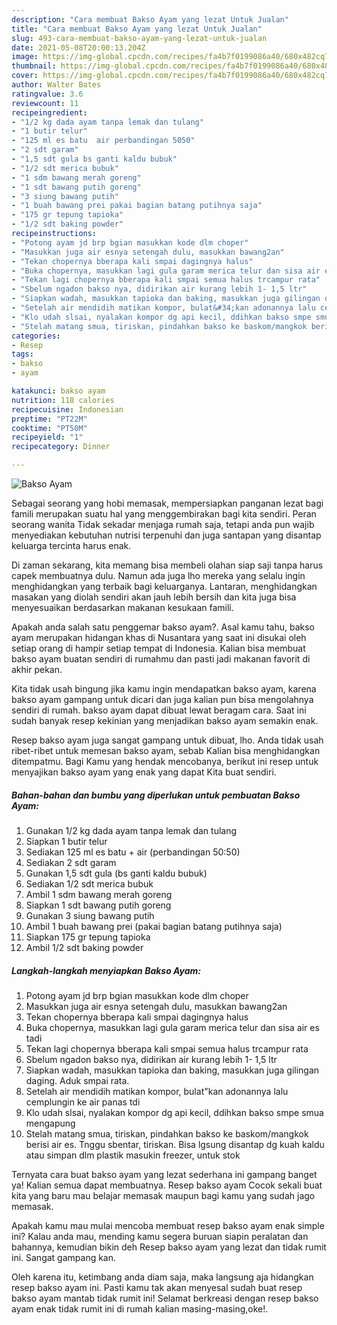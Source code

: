 ```yaml
---
description: "Cara membuat Bakso Ayam yang lezat Untuk Jualan"
title: "Cara membuat Bakso Ayam yang lezat Untuk Jualan"
slug: 493-cara-membuat-bakso-ayam-yang-lezat-untuk-jualan
date: 2021-05-08T20:00:13.204Z
image: https://img-global.cpcdn.com/recipes/fa4b7f0199086a40/680x482cq70/bakso-ayam-foto-resep-utama.jpg
thumbnail: https://img-global.cpcdn.com/recipes/fa4b7f0199086a40/680x482cq70/bakso-ayam-foto-resep-utama.jpg
cover: https://img-global.cpcdn.com/recipes/fa4b7f0199086a40/680x482cq70/bakso-ayam-foto-resep-utama.jpg
author: Walter Bates
ratingvalue: 3.6
reviewcount: 11
recipeingredient:
- "1/2 kg dada ayam tanpa lemak dan tulang"
- "1 butir telur"
- "125 ml es batu  air perbandingan 5050"
- "2 sdt garam"
- "1,5 sdt gula bs ganti kaldu bubuk"
- "1/2 sdt merica bubuk"
- "1 sdm bawang merah goreng"
- "1 sdt bawang putih goreng"
- "3 siung bawang putih"
- "1 buah bawang prei pakai bagian batang putihnya saja"
- "175 gr tepung tapioka"
- "1/2 sdt baking powder"
recipeinstructions:
- "Potong ayam jd brp bgian masukkan kode dlm choper"
- "Masukkan juga air esnya setengah dulu, masukkan bawang2an"
- "Tekan chopernya bberapa kali smpai dagingnya halus"
- "Buka chopernya, masukkan lagi gula garam merica telur dan sisa air es tadi"
- "Tekan lagi chopernya bberapa kali smpai semua halus trcampur rata"
- "Sbelum ngadon bakso nya, didirikan air kurang lebih 1- 1,5 ltr"
- "Siapkan wadah, masukkan tapioka dan baking, masukkan juga gilingan daging. Aduk smpai rata."
- "Setelah air mendidih matikan kompor, bulat&#34;kan adonannya lalu cemplungin ke air panas tdi"
- "Klo udah slsai, nyalakan kompor dg api kecil, ddihkan bakso smpe smua mengapung"
- "Stelah matang smua, tiriskan, pindahkan bakso ke baskom/mangkok berisi air es. Tnggu sbentar, tiriskan. Bisa lgsung disantap dg kuah kaldu atau simpan dlm plastik masukin freezer, untuk stok"
categories:
- Resep
tags:
- bakso
- ayam

katakunci: bakso ayam 
nutrition: 118 calories
recipecuisine: Indonesian
preptime: "PT22M"
cooktime: "PT50M"
recipeyield: "1"
recipecategory: Dinner

---
```



![Bakso Ayam](https://img-global.cpcdn.com/recipes/fa4b7f0199086a40/680x482cq70/bakso-ayam-foto-resep-utama.jpg)

Sebagai seorang yang hobi memasak, mempersiapkan panganan lezat bagi famili merupakan suatu hal yang menggembirakan bagi kita sendiri. Peran seorang  wanita Tidak sekadar menjaga rumah saja, tetapi anda pun wajib menyediakan kebutuhan nutrisi terpenuhi dan juga santapan yang disantap keluarga tercinta harus enak.

Di zaman  sekarang, kita memang bisa membeli olahan siap saji tanpa harus capek membuatnya dulu. Namun ada juga lho mereka yang selalu ingin menghidangkan yang terbaik bagi keluarganya. Lantaran, menghidangkan masakan yang diolah sendiri akan jauh lebih bersih dan kita juga bisa menyesuaikan berdasarkan makanan kesukaan famili. 



Apakah anda salah satu penggemar bakso ayam?. Asal kamu tahu, bakso ayam merupakan hidangan khas di Nusantara yang saat ini disukai oleh setiap orang di hampir setiap tempat di Indonesia. Kalian bisa membuat bakso ayam buatan sendiri di rumahmu dan pasti jadi makanan favorit di akhir pekan.

Kita tidak usah bingung jika kamu ingin mendapatkan bakso ayam, karena bakso ayam gampang untuk dicari dan juga kalian pun bisa mengolahnya sendiri di rumah. bakso ayam dapat dibuat lewat beragam cara. Saat ini sudah banyak resep kekinian yang menjadikan bakso ayam semakin enak.

Resep bakso ayam juga sangat gampang untuk dibuat, lho. Anda tidak usah ribet-ribet untuk memesan bakso ayam, sebab Kalian bisa menghidangkan ditempatmu. Bagi Kamu yang hendak mencobanya, berikut ini resep untuk menyajikan bakso ayam yang enak yang dapat Kita buat sendiri.

<!--inarticleads1-->

##### Bahan-bahan dan bumbu yang diperlukan untuk pembuatan Bakso Ayam:

1. Gunakan 1/2 kg dada ayam tanpa lemak dan tulang
1. Siapkan 1 butir telur
1. Sediakan 125 ml es batu + air (perbandingan 50:50)
1. Sediakan 2 sdt garam
1. Gunakan 1,5 sdt gula (bs ganti kaldu bubuk)
1. Sediakan 1/2 sdt merica bubuk
1. Ambil 1 sdm bawang merah goreng
1. Siapkan 1 sdt bawang putih goreng
1. Gunakan 3 siung bawang putih
1. Ambil 1 buah bawang prei (pakai bagian batang putihnya saja)
1. Siapkan 175 gr tepung tapioka
1. Ambil 1/2 sdt baking powder




<!--inarticleads2-->

##### Langkah-langkah menyiapkan Bakso Ayam:

1. Potong ayam jd brp bgian masukkan kode dlm choper
1. Masukkan juga air esnya setengah dulu, masukkan bawang2an
1. Tekan chopernya bberapa kali smpai dagingnya halus
1. Buka chopernya, masukkan lagi gula garam merica telur dan sisa air es tadi
1. Tekan lagi chopernya bberapa kali smpai semua halus trcampur rata
1. Sbelum ngadon bakso nya, didirikan air kurang lebih 1- 1,5 ltr
1. Siapkan wadah, masukkan tapioka dan baking, masukkan juga gilingan daging. Aduk smpai rata.
1. Setelah air mendidih matikan kompor, bulat&#34;kan adonannya lalu cemplungin ke air panas tdi
1. Klo udah slsai, nyalakan kompor dg api kecil, ddihkan bakso smpe smua mengapung
1. Stelah matang smua, tiriskan, pindahkan bakso ke baskom/mangkok berisi air es. Tnggu sbentar, tiriskan. Bisa lgsung disantap dg kuah kaldu atau simpan dlm plastik masukin freezer, untuk stok




Ternyata cara buat bakso ayam yang lezat sederhana ini gampang banget ya! Kalian semua dapat membuatnya. Resep bakso ayam Cocok sekali buat kita yang baru mau belajar memasak maupun bagi kamu yang sudah jago memasak.

Apakah kamu mau mulai mencoba membuat resep bakso ayam enak simple ini? Kalau anda mau, mending kamu segera buruan siapin peralatan dan bahannya, kemudian bikin deh Resep bakso ayam yang lezat dan tidak rumit ini. Sangat gampang kan. 

Oleh karena itu, ketimbang anda diam saja, maka langsung aja hidangkan resep bakso ayam ini. Pasti kamu tak akan menyesal sudah buat resep bakso ayam mantab tidak rumit ini! Selamat berkreasi dengan resep bakso ayam enak tidak rumit ini di rumah kalian masing-masing,oke!.

